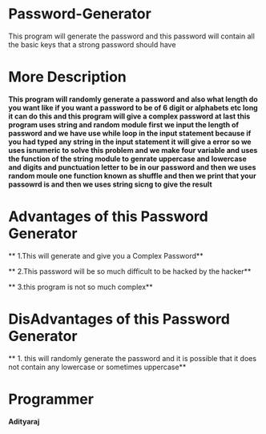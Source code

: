 # Password-Generator
This program will generate the password and this password will contain all the basic keys that a strong password should have

# More Description
**This program will randomly generate a password and also what length do you want like if you want a password to be of 6 digit or alphabets etc long it can do this and this program will give a complex password at last this program uses string and random module first we input the length of password and we have use while loop in the input statement because if you had typed any string in the input statement it will give a error so we uses isnumeric to solve this problem and we make four variable and uses the function of the string module to genrate uppercase and lowercase and digits and punctuation letter to be in our password and then we uses random moule one function known as shuffle and then we print that your passowrd is and then we uses string sicng to give the result**

# Advantages of this Password Generator
** 1.This will generate and give you a Complex Password**

**  2.This password will be so much difficult to be hacked by the hacker**

**  3.this program is not so much complex**

# DisAdvantages of this Password Generator
**  1. this will randomly generate the password and it is possible that it does not contain any lowercase or sometimes uppercase**

# Programmer
**Adityaraj**
